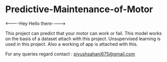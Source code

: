 # Predictive-Maintenance-of-Motor

<----Hey Hello there---->

This project can predict that your motor can work or fail.
This model works on the basis of a dataset attach with this project.
Unsupervised learning is used in this project.
Also a working of app is attached with this.


For any queries regard
contact : piyushsahani675@gmail.com
